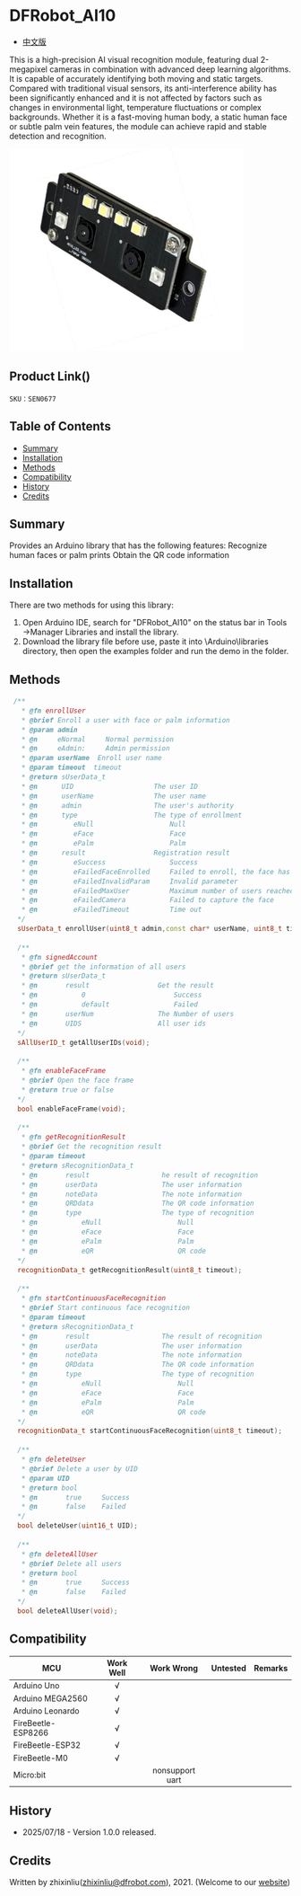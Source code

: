 # DFRobot_AI10
- [中文版](./README_CN.md)

This is a high-precision AI visual recognition module, featuring dual 2-megapixel cameras in combination with advanced deep learning algorithms. It is capable of accurately identifying both moving and static targets. Compared with traditional visual sensors, its anti-interference ability has been significantly enhanced and it is not affected by factors such as changes in environmental light, temperature fluctuations or complex backgrounds. Whether it is a fast-moving human body, a static human face or subtle palm vein features, the module can achieve rapid and stable detection and recognition.

![正反面](resources/images/FacePlamQR.jpg) 


## Product Link()

    SKU：SEN0677

## Table of Contents

* [Summary](#Summary)
* [Installation](#Installation)
* [Methods](#Methods)
* [Compatibility](#Compatibility)
* [History](#History)
* [Credits](#Credits)

## Summary

Provides an Arduino library that has the following features:
  Recognize human faces or palm prints
  Obtain the QR code information

## Installation
There are two methods for using this library:<br>
1. Open Arduino IDE, search for "DFRobot_AI10" on the status bar in Tools ->Manager Libraries and install the library.<br>
2. Download the library file before use, paste it into \Arduino\libraries directory, then open the examples folder and run the demo in the folder.<br>

## Methods

```C++
 /**
   * @fn enrollUser
   * @brief Enroll a user with face or palm information
   * @param admin  
   * @n     eNormal     Normal permission
   * @n     eAdmin:     Admin permission
   * @param userName  Enroll user name
   * @param timeout  timeout
   * @return sUserData_t
   * @n      UID                    The user ID
   * @n      userName               The user name
   * @n      admin                  The user's authority
   * @n      type                   The type of enrollment
   * @n         eNull                   Null
   * @n         eFace                   Face
   * @n         ePalm                   Palm
   * @n      result                 Registration result
   * @n         eSuccess                Success
   * @n         eFailedFaceEnrolled     Failed to enroll, the face has been enrolled
   * @n         eFailedInvalidParam     Invalid parameter
   * @n         eFailedMaxUser          Maximum number of users reached
   * @n         eFailedCamera           Failed to capture the face
   * @n         eFailedTimeout          Time out
  */
  sUserData_t enrollUser(uint8_t admin,const char* userName, uint8_t timeout);

  /**
   * @fn signedAccount
   * @brief get the information of all users
   * @return sUserData_t
   * @n       result                 Get the result
   * @n           0                      Success
   * @n           default                Failed
   * @n       userNum                The Number of users
   * @n       UIDS                   All user ids
  */
  sAllUserID_t getAllUserIDs(void);

  /**
   * @fn enableFaceFrame
   * @brief Open the face frame
   * @return true or false
  */
  bool enableFaceFrame(void);

  /**
   * @fn getRecognitionResult
   * @brief Get the recognition result
   * @param timeout 
   * @return sRecognitionData_t
   * @n       result                  he result of recognition
   * @n       userData                The user information
   * @n       noteData                The note information
   * @n       QRDdata                 The QR code information
   * @n       type                    The type of recognition
   * @n           eNull                   Null
   * @n           eFace                   Face
   * @n           ePalm                   Palm
   * @n           eQR                     QR code
  */
  recognitionData_t getRecognitionResult(uint8_t timeout);

  /**
   * @fn startContinuousFaceRecognition
   * @brief Start continuous face recognition
   * @param timeout 
   * @return sRecognitionData_t
   * @n       result                  The result of recognition
   * @n       userData                The user information
   * @n       noteData                The note information
   * @n       QRDdata                 The QR code information
   * @n       type                    The type of recognition
   * @n           eNull                   Null
   * @n           eFace                   Face
   * @n           ePalm                   Palm
   * @n           eQR                     QR code
  */
  recognitionData_t startContinuousFaceRecognition(uint8_t timeout);

  /** 
   * @fn deleteUser
   * @brief Delete a user by UID
   * @param UID 
   * @return bool
   * @n       true     Success
   * @n       false    Failed
  */
  bool deleteUser(uint16_t UID);

  /**
   * @fn deleteAllUser
   * @brief Delete all users
   * @return bool
   * @n       true     Success
   * @n       false    Failed
  */
  bool deleteAllUser(void);
```

## Compatibility

MCU                | Work Well    |   Work Wrong    | Untested    | Remarks
------------------ | :----------: | :-------------: | :---------: | :----:
Arduino Uno        |      √       |                 |             |
Arduino MEGA2560   |      √       |                 |             |
Arduino Leonardo   |      √       |                 |             |
FireBeetle-ESP8266 |      √       |                 |             |
FireBeetle-ESP32   |      √       |                 |             |
FireBeetle-M0      |      √       |                 |             |
Micro:bit          |             | nonsupport uart |             |

## History
- 2025/07/18 - Version 1.0.0 released.

## Credits

Written by zhixinliu(zhixinliu@dfrobot.com), 2021. (Welcome to our [website](https://www.dfrobot.com/))